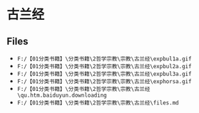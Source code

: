 # 古兰经

## Files

- `F:/【01分类书籍】\分类书籍\2哲学宗教\宗教\古兰经\expbul1a.gif`
- `F:/【01分类书籍】\分类书籍\2哲学宗教\宗教\古兰经\expbul2a.gif`
- `F:/【01分类书籍】\分类书籍\2哲学宗教\宗教\古兰经\expbul3a.gif`
- `F:/【01分类书籍】\分类书籍\2哲学宗教\宗教\古兰经\exphorsa.gif`
- `F:/【01分类书籍】\分类书籍\2哲学宗教\宗教\古兰经\qu.htm.baiduyun.downloading`
- `F:/【01分类书籍】\分类书籍\2哲学宗教\宗教\古兰经\files.md`
